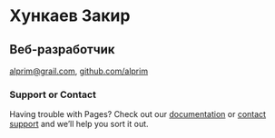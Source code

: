 <!DOCTYPE html>
<html>
  <head>
    <title>Своих не бросаем!!!</title>
  </head> 
  <body>
    <h1>Хункаев Закир</h1>
    <h2>Веб-разработчик</h2>
    <p>
      <a href="mailto:alprim@grail.com">alprim@grail.com</a>,
      <a href="https://github.com/alprim">github.com/alprim</a>
    </p>
  </body>
</html>


### Support or Contact

Having trouble with Pages? Check out our [documentation](https://docs.github.com/categories/github-pages-basics/) or [contact support](https://support.github.com/contact) and we’ll help you sort it out.
